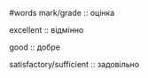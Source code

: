 #words 
mark/grade :: оцінка
<!--SR:!2023-01-13,39,251-->
excellent :: відмінно
<!--SR:!2023-01-11,38,252-->
good :: добре
<!--SR:!2023-02-28,86,272-->
satisfactory/sufficient :: задовільно
<!--SR:!2022-12-09,4,232-->
